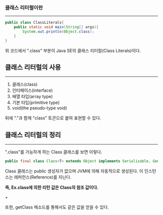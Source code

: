 ### 클래스 리터럴이란
---
```java
public class ClassLiterals{
    public static void main(String[] args){
        System.out.println(Object.class);
    }
}
```

위 코드에서 ".class" 부분이 Java SE의 클래스 리터럴(Class Literals)이다.



## 클래스 리터럴의 사용
---
1. 클래스(class)
2. 인터페이스(interface)
3. 배열 타입(array type)
4. 기본 타입(primitive type)
5. void(the pseudo-type void)

뒤에 "."과 함께 "class" 토큰으로 붙여 표현할 수 있다.


## 클래스 리터럴의 정리
---
".class"를 가능하게 하는 Class 클래스를 보면 이렇다.

```java
public final class Class<T> extends Object implements Serializable, GenericDeclaration, Type, AnnotatedElement
```

Class 클래스는 public 생성자가 없으며 JVM에 의해 자동적으로 생성된다. 이 인스턴스는 레퍼런스(Reference)를 지닌다.


__즉, Ex.class에 의한 리턴 값은 Class<Ex>의 참조 값이다.__

\+

또한, getClass 메소드를 통해서도 같은 값을 얻을 수 있다.